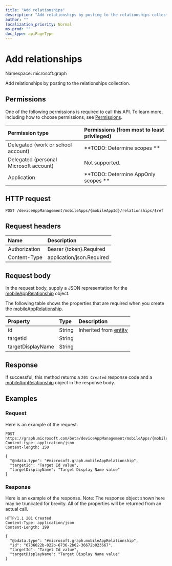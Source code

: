```yaml
---
title: "Add relationships"
description: "Add relationships by posting to the relationships collection."
author: ""
localization_priority: Normal
ms.prod: ""
doc_type: apiPageType
---
```


# Add relationships

Namespace: microsoft.graph

Add relationships by posting to the relationships collection.

## Permissions
One of the following permissions is required to call this API. To learn more, including how to choose permissions, see [Permissions](/concepts/permissions-reference.md).

|Permission type|Permissions (from most to least privileged)|
|:---|:---|
|Delegated (work or school account)|**TODO: Determine scopes **|
|Delegated (personal Microsoft account)|Not supported.|
|Application|**TODO: Determine AppOnly scopes **|

## HTTP request
<!-- {
  "blockType": "ignored"
}
-->
``` http
POST /deviceAppManagement/mobileApps/{mobileAppId}/relationships/$ref
```

## Request headers
|Name|Description|
|:---|:---|
|Authorization|Bearer {token}.Required|
|Content-Type|application/json.Required|

## Request body
In the request body, supply a JSON representation for the [mobileAppRelationship](../resources/mobileapprelationship.md) object.

The following table shows the properties that are required when you create the [mobileAppRelationship](../resources/mobileapprelationship.md).

|Property|Type|Description|
|:---|:---|:---|
|id|String| Inherited from [entity](../resources/entity.md)|
|targetId|String||
|targetDisplayName|String||



## Response
If successful, this method returns a `201 Created` response code and a [mobileAppRelationship](../resources/mobileapprelationship.md) object in the response body.

## Examples

### Request
Here is an example of the request.
<!-- {
  "blockType": "request",
  "name": "create_mobileapprelationship_from_"
}
-->
``` http
POST https://graph.microsoft.com/beta/deviceAppManagement/mobileApps/{mobileAppId}/relationships
Content-type: application/json
Content-length: 150

{
  "@odata.type": "#microsoft.graph.mobileAppRelationship",
  "targetId": "Target Id value",
  "targetDisplayName": "Target Display Name value"
}
```

### Response
Here is an example of the response. Note: The response object shown here may be truncated for brevity. All of the properties will be returned from an actual call.
<!-- {
  "blockType": "response",
  "truncated": true,
  "@odata.type": "microsoft.graph.mobileapprelationship"
}
-->
``` http
HTTP/1.1 201 Created
Content-Type: application/json
Content-Length: 199

{
  "@odata.type": "#microsoft.graph.mobileAppRelationship",
  "id": "6736022b-022b-6736-2b02-36672b023667",
  "targetId": "Target Id value",
  "targetDisplayName": "Target Display Name value"
}
```

